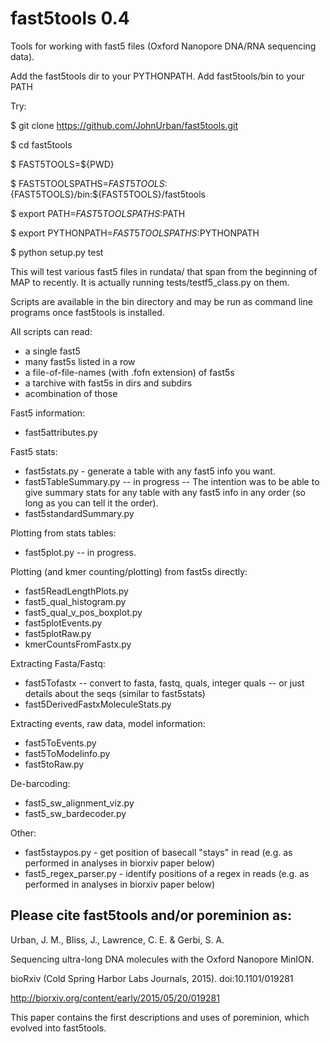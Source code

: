# fast5tools 0.4
Tools for working with fast5 files (Oxford Nanopore DNA/RNA sequencing data).


Add the fast5tools dir to your PYTHONPATH.
Add fast5tools/bin to your PATH

Try:

$ git clone https://github.com/JohnUrban/fast5tools.git

$ cd fast5tools

$ FAST5TOOLS=${PWD}

$ FAST5TOOLSPATHS=${FAST5TOOLS}:${FAST5TOOLS}/bin:${FAST5TOOLS}/fast5tools

$ export PATH=${FAST5TOOLSPATHS}:$PATH

$ export PYTHONPATH=${FAST5TOOLSPATHS}:$PYTHONPATH

$ python setup.py test

This will test various fast5 files in rundata/ that span from the beginning of MAP to recently. It is actually running tests/testf5\_class.py on them. 

Scripts are available in the bin directory and may be run as command line
programs once fast5tools is installed.


All scripts can read:
- a single fast5
- many fast5s listed in a row
- a file-of-file-names (with .fofn extension) of fast5s
- a tarchive with fast5s in dirs and subdirs
- acombination of those


Fast5 information:
- fast5attributes.py

Fast5 stats:
- fast5stats.py - generate a table with any fast5 info you want. 
- fast5TableSummary.py -- in progress -- The intention was to be able to give summary stats for any table with any fast5 info in any order (so long as you can tell it the order).
- fast5standardSummary.py

Plotting from stats tables:
- fast5plot.py -- in progress. 

Plotting (and kmer counting/plotting) from fast5s directly:
- fast5ReadLengthPlots.py
- fast5_qual_histogram.py
- fast5_qual_v_pos_boxplot.py
- fast5plotEvents.py
- fast5plotRaw.py
- kmerCountsFromFastx.py


Extracting Fasta/Fastq:
- fast5Tofastx -- convert to fasta, fastq, quals, integer quals -- or just details about the seqs (similar to fast5stats)
- fast5DerivedFastxMoleculeStats.py

Extracting events, raw data, model information:
- fast5ToEvents.py 
- fast5ToModelinfo.py 
- fast5toRaw.py


De-barcoding:
- fast5_sw_alignment_viz.py
- fast5_sw_bardecoder.py


Other:
- fast5staypos.py - get position of basecall "stays" in read (e.g. as performed in analyses in biorxiv paper below)
- fast5_regex_parser.py - identify positions of a regex in reads (e.g. as performed in analyses in biorxiv paper below)





Please cite fast5tools and/or poreminion as:
-------------------------------------------
Urban, J. M., Bliss, J., Lawrence, C. E. & Gerbi, S. A. 

Sequencing ultra-long DNA molecules with the Oxford Nanopore MinION. 

bioRxiv (Cold Spring Harbor Labs Journals, 2015). doi:10.1101/019281 

http://biorxiv.org/content/early/2015/05/20/019281

This paper contains the first descriptions and uses of poreminion, which evolved into fast5tools.



